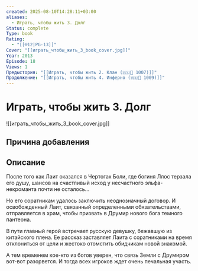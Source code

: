```yaml
---
created: 2025-08-10T14:28:11+03:00
aliases:
  - Играть, чтобы жить 3. Долг
Status: complete
Type: book
Rating:
  - "[[®️12|PG-13]]"
Cover: "[[играть_чтобы_жить_3_book_cover.jpg]]"
Year: 2013
Episode: 18
Views: 1
Предыстория: "[[Играть, чтобы жить 2. Клан (🇷🇺📘 1007)]]"
Продолжение: "[[Играть, чтобы жить 4. Инферно (🇷🇺📘 1009)]]"
---
```


# Играть, чтобы жить 3. Долг

![[играть_чтобы_жить_3_book_cover.jpg]]






## Причина добавления




## Описание

После того как Лаит оказался в Чертогах Боли, где богиня Ллос терзала его душу, шансов на счастливый исход у несчастного эльфа-некроманта почти не осталось...

Но его соратникам удалось заключить неоднозначный договор. И освобожденный Лаит, связанный определенными обязательствами, отправляется в храм, чтобы призвать в Друмир нового бога темного пантеона.

В пути главный герой встречает русскую девушку, бежавшую из китайского плена. Ее рассказ заставляет Лаита с соратниками на время отклониться от цели и жестоко отомстить обидчикам новой знакомой.

А тем временем кое-кто из богов уверен, что связь Земли с Друмиром вот-вот разорвется. И тогда всех игроков ждет очень печальная участь.
